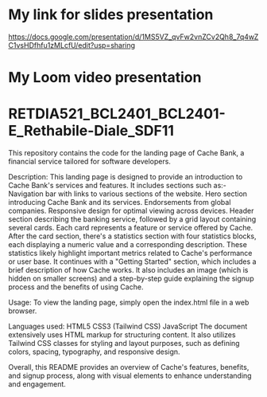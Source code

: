 # My link for slides presentation
https://docs.google.com/presentation/d/1MS5VZ_qvFw2vnZCv2Qh8_7q4wZC1vsHDfhfu1zMLcfU/edit?usp=sharing

# My Loom video presentation



# RETDIA521_BCL2401_BCL2401-E_Rethabile-Diale_SDF11
This repository contains the code for the landing page of Cache Bank, a financial service tailored for software developers.

Description:
This landing page is designed to provide an introduction to Cache Bank's services and features. It includes sections such as:-
Navigation bar with links to various sections of the website.
Hero section introducing Cache Bank and its services.
Endorsements from global companies.
Responsive design for optimal viewing across devices.
Header section describing the banking service, followed by a grid layout containing several cards. Each card represents a feature or service offered by Cache.
After the card section, there's a statistics section with four statistics blocks, each displaying a numeric value and a corresponding description.
These statistics likely highlight important metrics related to Cache's performance or user base.
It continues with a "Getting Started" section, which includes a brief description of how Cache works.
It also includes an image (which is hidden on smaller screens) and a step-by-step guide explaining the signup process and the benefits of using Cache.

Usage:
To view the landing page, simply open the index.html file in a web browser.

Languages used:
HTML5
CSS3 (Tailwind CSS)
JavaScript
The document extensively uses HTML markup for structuring content.
It also utilizes Tailwind CSS classes for styling and layout purposes, such as defining colors, spacing, typography, and responsive design.

Overall, this README provides an overview of Cache's features, benefits, and signup process, along with visual elements to enhance understanding and engagement.




